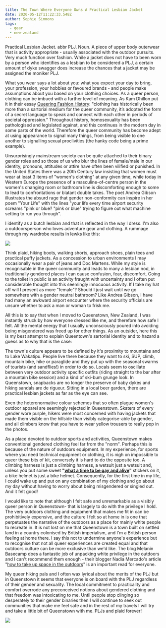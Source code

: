```yaml
---
title: The Town Where Everyone Owns A Practical Lesbian Jacket
date: 2020-05-12T11:22:33.548Z
author: Sophie Simmons
tags:
  - gear
  - new-zealand
---
```


Practical Lesbian Jacket. abbr PLJ. Noun. A piece of upper body outerwear that is activity appropriate - usually associated with the outdoor pursuits. Very much function over fashion. While a jacket does not have to been worn by a person who identifies as a lesbian to be considered a PLJ, a certain amount of dyke swagger does increase the chances that a jacket may be assigned the moniker PLJ.

What you wear says a lot about you: what you expect your day to bring, your profession, your hobbies or favoured brands - and people make assumptions about you based on your clothing choices. As a queer person, clothing can be imbued with a further level of meaning. As Kam Dhillon put it in their essay [Queering Fashion History](https://www.notjustalabel.com/editorial/queering-fashion-history): "clothing has historically been more than a sartorial medium for the queer community, it’s adopted the form of a secret language to speak and connect with each other in periods of societal oppression." Throughout history, homosexuality has been pathologised and legislated against, and this continues in the modern day in some parts of the world. Therefore the queer community has become adept at using appearance to signal many things, from being visible to one another to signalling sexual proclivities (the hanky code being a prime example).

Unsurprisingly mainstream society can be quite attached to their binary gender roles and so those of us who blur the lines of female/male in our identity, pronouns, attitudes or attire have often been vilified or punished. In the United States there was a 20th Century law insisting that women must wear at least 3 items of "women's clothing" at any given time, while today in Western Europe the presence of a masculine-of-centre person in the women's changing room or bathroom line is discomforting enough to some to lead to confrontations or blatant double takes. The poet Andrea Gibson illustrates the absurd rage that gender non-conformity can inspire in her poem "Your Life" with the lines "your life every time airport security screams "pink or blue? "pink or blue" trying to figure out what machine setting to run you through".

I identify as a butch lesbian and that is reflected in the way I dress. I'm also a outdoorsperson who loves adventure gear and clothing. A rummage through my wardrobe results in lewks like this:

![](/img/69278902_2564294210326260_3851527475420330857_n.jpg)

Think plaid, hiking boots, walking shorts, approach shoes, plain tees and practical puffy jackets. As a concession to urban environments I may occasionally wear a pair of jeans and Doc Martens. While my style is recognisable in the queer community and leads to many a lesbian nod, in traditionally gendered places I can cause confusion, fear, discomfort. Going to the toilet in public is an activity fraught with uncertainty and I often put considerable thought into this seemingly innocuous activity. If I take my hat off will I present as more "female"? Should I just wait until we go somewhere with a gender neutral bathroom? Like Andrea Gibson, I have had many an awkward airport encounter where the security officials are unsure whether to ask a man or woman to frisk me.

All this is to say that when I moved to Queenstown, New Zealand, I was instantly struck by how everyone dressed like me, and therefore how safe I felt. All the mental energy that I usually unconsciously poured into avoiding being misgendered was freed up for other things. As an outsider, here this is my best attempt to explain Queentown's sartorial identity and to hazard a guess as to why that is the case:

The town's culture appears to be defined by it's proximity to mountains and to Lake Wakatipu. People live there because they want to ski, SUP, climb, mountain bike, hike or paraglide and they put up with the seasonal swarms of tourists (and sandflies!) in order to do so. Locals seem to oscillate between very outdoor activity specific outfits (riding straight to the bar after a mountain bike session) and a kind of ski-bum grunge look. In Queenstown, snapbacks are no longer the preserve of baby dykes and hiking sandals are de rigueur. Sitting in a local beer garden, there are practical lesbian jackets as far as the eye can see.

Even the heteronormative colour schemes that so often plague women's outdoor apparel are seemingly rejected in Queenstown. Skaters of every gender wore purple, hikers were most concerned with having jackets that made them visible on the hillside than visibly categorise-able by gender, and all climbers know that you have to wear yellow trousers to really pop in the photos.

As a place devoted to outdoor sports and activities, Queenstown makes conventional gendered clothing feel far from the "norm". Perhaps this is because of the nature of outdoors equipment. In my experience, for sports where you need technical equipment or clothing, it is nigh on impossible to queer these bits of kit, conversely it is hard to do the opposite too. A climbing harness is just a climbing harness, a wetsuit just a wetsuit and, unless you put some sweet **"[what a time to be gay and alive](https://archiebongiovanni.bigcartel.com/)"** stickers on it, a bike helmet is just a bike helmet. Consequently, for the first time in my life, I could wake up and put on any combination of my clothing and go about my day without having to worry about being misgendered or singled out. And it felt good!

I would like to note that although I felt safe and unremarkable as a visibly queer person in Queenstown- that is largely to do with the privilege I hold. The very outdoors clothing and equipment that makes me fit in can be prohibitively expensive, and the culture I felt so at home in is one that perpetuates the narrative of the outdoors as a place for mainly white people to recreate in. It is not lost on me that Queenstown is a town built on settled land in a country colonised by British imperialism, and I'm a British person feeling at home there. I say this not to undermine anyone's experience but to recognise that not all queer experiences are created equal and that outdoors culture can be more exclusive than we'd like. The blog Melanin Basecamp does a fantastic job of unpacking white privilege in the outdoors and I can't recommend them enough - their blogger Nadia Mercado's article "[how to take up space in the outdoors](https://www.melaninbasecamp.com/trip-reports/2020/4/5/taking-up-space-in-the-outdoors)" is an important read for everyone.

My queer hiking pals and I often wax lyrical about the merits of the PLJ but in Queenstown it seems that everyone is on board with the PLJ regardless of their gender and sexuality. The local commitment to practicality and comfort overrode any preconceived notions about gendered clothing and that freedom was intoxicating to me. Until people stop clinging so desperately to their gender binaries then I will continue to seek out communities that make me feel safe and in the rest of my travels I will try and take a little bit of Queenstown with me. PLJs and plaid forever!

![](/img/79643529_521767321768206_3991320595138850116_n.jpg)
